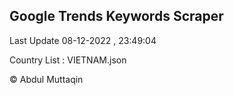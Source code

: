 

## Google Trends Keywords Scraper 
 
Last Update 08-12-2022 , 23:49:04

Country List :
VIETNAM.json



© Abdul Muttaqin 
